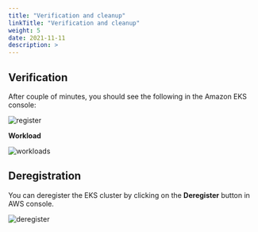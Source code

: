 ```yaml
---
title: "Verification and cleanup"
linkTitle: "Verification and cleanup"
weight: 5
date: 2021-11-11
description: >  
---
```


## Verification

After couple of minutes, you should see the following in the Amazon EKS console:

![register](../images/register.png)

**Workload**

![workloads](../images/workloads.png)

## Deregistration

You can deregister the EKS cluster by clicking on the **Deregister** button in AWS console.

![deregister](../images/deregister.png)